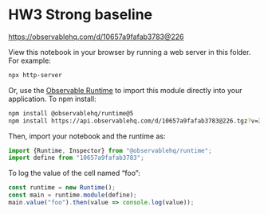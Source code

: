 # HW3 Strong baseline

https://observablehq.com/d/10657a9fafab3783@226

View this notebook in your browser by running a web server in this folder. For
example:

~~~sh
npx http-server
~~~

Or, use the [Observable Runtime](https://github.com/observablehq/runtime) to
import this module directly into your application. To npm install:

~~~sh
npm install @observablehq/runtime@5
npm install https://api.observablehq.com/d/10657a9fafab3783@226.tgz?v=3
~~~

Then, import your notebook and the runtime as:

~~~js
import {Runtime, Inspector} from "@observablehq/runtime";
import define from "10657a9fafab3783";
~~~

To log the value of the cell named “foo”:

~~~js
const runtime = new Runtime();
const main = runtime.module(define);
main.value("foo").then(value => console.log(value));
~~~
